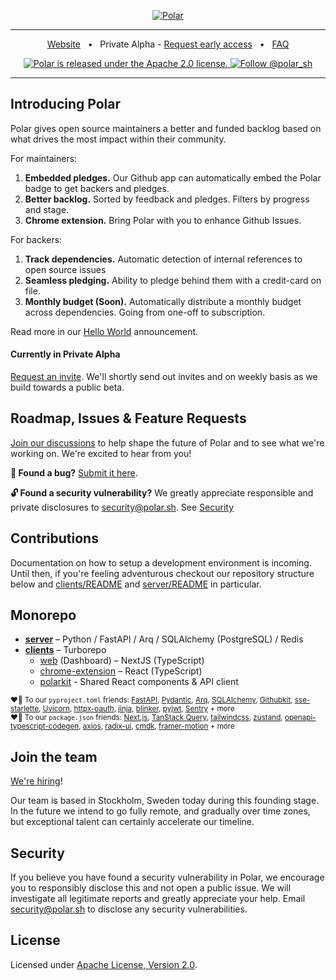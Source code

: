 <p align="center">
  <a href="https://polar.sh">
  <picture>
    <source media="(prefers-color-scheme: dark)" srcset="https://github.com/polarsource/polar/assets/281715/210a6895-c194-4dd0-a081-a37cb8a40fab">
    <source media="(prefers-color-scheme: light)" srcset="https://github.com/polarsource/polar/assets/281715/210a6895-c194-4dd0-a081-a37cb8a40fab">
    <img alt="Polar" src="https://github.com/polarsource/polar/assets/281715/210a6895-c194-4dd0-a081-a37cb8a40fab">
    </picture>
  </a>
</p>

<hr />
<div align="center">
  
<a href="https://polar.sh">Website</a>
<span>&nbsp;&nbsp;•&nbsp;&nbsp;</span>
<span>Private Alpha - <a href="https://polar.sh/request">Request early access</a></span>
<span>&nbsp;&nbsp;•&nbsp;&nbsp;</span>
<a href="https://polar.sh/faq">FAQ</a>


<p align="center">
  <a href="https://github.com/polarsource/polar/blob/main/LICENSE">
    <img src="https://img.shields.io/badge/license-Apache%202.0-blue.svg" alt="Polar is released under the Apache 2.0 license." />
  </a>

  <a href="https://twitter.com/intent/follow?screen_name=polar_sh">
    <img src="https://img.shields.io/twitter/follow/polar_sh.svg?label=Follow%20@polar_sh" alt="Follow @polar_sh" />
  </a>
</p>
</div>
<hr />

## Introducing Polar

Polar gives open source maintainers a better and funded backlog based on what drives the most impact within their community.

For maintainers:
1. **Embedded pledges.** Our Github app can automatically embed the Polar badge to get backers and pledges.
2. **Better backlog.** Sorted by feedback and pledges. Filters by progress and stage.
3. **Chrome extension.** Bring Polar with you to enhance Github Issues.

For backers:
1. **Track dependencies.** Automatic detection of internal references to open source issues
2. **Seamless pledging.** Ability to pledge behind them with a credit-card on file.
3. **Monthly budget (Soon).** Automatically distribute a monthly budget across dependencies. Going from one-off to subscription. 

Read more in our [Hello World](https://github.com/orgs/polarsource/discussions/391) announcement.

#### Currently in Private Alpha
[Request an invite](https://polar.sh/request). We'll shortly send out invites and on weekly basis as we build towards a public beta. 

## Roadmap, Issues & Feature Requests
[Join our discussions](https://github.com/orgs/polarsource/discussions) to help shape the future of Polar and to see what we're working on. We're excited to hear from you!

**🐛 Found a bug?** [Submit it here](https://github.com/polarsource/polar/issues).

**🔓 Found a security vulnerability?** We greatly appreciate responsible and private disclosures to security@polar.sh. See [Security](./README.md#Security)

## Contributions
Documentation on how to setup a development environment is incoming. Until then, if you're feeling adventurous checkout our repository structure below and [clients/README](./clients/README.md) and [server/README](./server/README.md) in particular.

## Monorepo
* **[server](./server/README.md)** – Python / FastAPI / Arq / SQLAlchemy (PostgreSQL) / Redis
* **[clients](./clients/README.md)** – Turborepo
  * [web](./clients/apps/web) (Dashboard) – NextJS (TypeScript)
  * [chrome-extension](./clients/apps/chrome-extension) – React (TypeScript)
  * [polarkit](./clients/packages/polarkit) - Shared React components & API client

<sub>♥️🙏 To our `pyproject.toml` friends: [FastAPI](https://github.com/tiangolo/fastapi), [Pydantic](https://github.com/pydantic/pydantic), [Arq](https://github.com/samuelcolvin/arq), [SQLAlchemy](https://github.com/sqlalchemy/sqlalchemy), [Githubkit](https://github.com/yanyongyu/githubkit), [sse-starlette](https://github.com/sysid/sse-starlette), [Uvicorn](https://github.com/encode/uvicorn), [httpx-oauth](https://github.com/frankie567/httpx-oauth), [jinja](https://github.com/pallets/jinja), [blinker](https://github.com/pallets-eco/blinker), [pyjwt](https://github.com/jpadilla/pyjwt), [Sentry](https://github.com/getsentry/sentry) + more</sub><br />
<sub>♥️🙏 To our `package.json` friends: [Next.js](https://github.com/vercel/next.js/), [TanStack Query](https://github.com/TanStack/query), [tailwindcss](https://github.com/tailwindlabs/tailwindcss), [zustand](https://github.com/pmndrs/zustand), [openapi-typescript-codegen](https://github.com/ferdikoomen/openapi-typescript-codegen), [axios](https://github.com/axios/axios), [radix-ui](https://github.com/radix-ui/primitives), [cmdk](https://github.com/pacocoursey/cmdk), [framer-motion](https://github.com/framer/motion) + more</sub>

## Join the team
[We're hiring](https://polar.sh/careers)!

Our team is based in Stockholm, Sweden today during this founding stage. In the future we intend to go fully remote, and gradually over time zones, but exceptional talent can certainly accelerate our timeline.

## Security
If you believe you have found a security vulnerability in Polar, we encourage you to responsibly disclose this and not open a public issue. We will investigate all legitimate reports and greatly appreciate your help. Email security@polar.sh to disclose any security vulnerabilities.

## License
Licensed under [Apache License, Version 2.0](https://www.apache.org/licenses/LICENSE-2.0).
